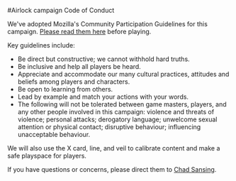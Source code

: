 #Airlock campaign Code of Conduct

We've adopted Mozilla's Community Participation Guidelines for this campaign. [Please read them here](https://www.mozilla.org/en-US/about/governance/policies/participation/) before playing.

Key guidelines include:

- Be direct but constructive; we cannot withhold hard truths.
- Be inclusive and help all players be heard.
- Appreciate and accommodate our many cultural practices, attitudes and beliefs among players and characters.
- Be open to learning from others.
- Lead by example and match your actions with your words.
- The following will not be tolerated between game masters, players, and any other people involved in this campaign: violence and threats of violence; personal attacks; derogatory language; unwelcome sexual attention or physical contact; disruptive behaviour; influencing unacceptable behaviour.

We will also use the X card, line, and veil to calibrate content and make a safe playspace for players.

If you have questions or concerns, please direct them to [Chad Sansing](mailto:csansing@fmail.com).
